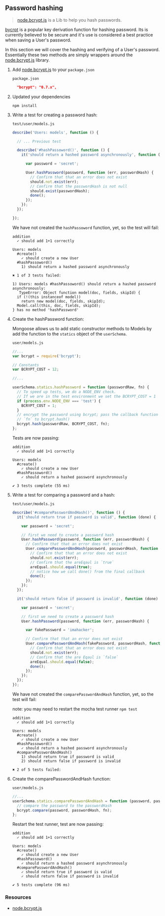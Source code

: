 ## Password hashing

> [node.bcrypt.js][] is a Lib to help you hash passwords.

[bycrpt][] is a popular key derivation function for hashing password. Its is currently believed to be secure and it's use is considered a best practice when saving a User's password.

In this section we will cover the hashing and verifying of a User's password. Essentially these two methods are simply wrappers around the [node.bcrypt.js][] library.

1. Add [node.bcrypt.js][node.bcrypt.js] to your `package.json`

    `package.json`

    ```json
      "bcrypt": "0.7.x",
    ```

2. Updated your dependencies

    ```
    npm install
    ```

3. Write a test for creating a password hash:

    `test/user/models.js`

    ```javascript
    describe('Users: models', function () {

      // ... Previous test

      describe('#hashPassoword()', function () {
        it('should return a hashed password asynchronously', function (done) {

          var password = 'secret';

          User.hashPassword(password, function (err, passwordHash) {
            // Confirm that that an error does not exist
            should.not.exist(err);
            // Confirm that the passwordHash is not null
            should.exist(passwordHash);
            done();
          });
        });
      });

    });
    ```

    We have not created the `hashPassoword` function, yet, so the test will fail:

    ```
    addition
      ✓ should add 1+1 correctly

    Users: models
      #create()
        ✓ should create a new User
      #hashPassoword()
        1) should return a hashed password asynchronously

    ✖ 1 of 3 tests failed:

    1) Users: models #hashPassoword() should return a hashed password asynchronously:
       TypeError: Object function model(doc, fields, skipId) {
      if (!(this instanceof model))
        return new model(doc, fields, skipId);
      Model.call(this, doc, fields, skipId);
    } has no method 'hashPassword'

    ```

4. Create the hashPassword function:

    Mongoose allows us to add static constructor methods to Models by add the function to the `statics` object of the `userSchema`.

    `user/models.js`

    ```javascript
    //...
    var bcrypt = require('bcrypt');

    // Constants
    var BCRYPT_COST = 12;

    //...

    userSchema.statics.hashPassword = function (passwordRaw, fn) {
      // To speed up tests, we do a NODE_ENV check.
      // If we are in the test environment we set the BCRYPT_COST = 1
      if (process.env.NODE_ENV === 'test') {
        BCRYPT_COST = 1;
      }
      // encrypt the password using bcrypt; pass the callback function
      // `fn` to bcrypt.hash()
      bcrypt.hash(passwordRaw, BCRYPT_COST, fn);
    };
    ```

    Tests are now passing:

    ```
    addition
      ✓ should add 1+1 correctly

    Users: models
      #create()
        ✓ should create a new User
      #hashPassoword()
        ✓ should return a hashed password asynchronously

    ✔ 3 tests complete (55 ms)
    ```

5. Write a test for comparing a password and a hash:

    `test/user/models.js`

    ```javascript
    describe('#comparePasswordAndHash()', function () {
      it('should return true if password is valid', function (done) {

        var password = 'secret';

        // first we need to create a password hash
        User.hashPassword(password, function (err, passwordHash) {
          // Confirm that that an error does not exist
          User.comparePasswordAndHash(password, passwordHash, function (err, areEqual) {
            // Confirm that that an error does not exist
            should.not.exist(err);
            // Confirm that the areEqaul is `true`
            areEqual.should.equal(true);
            // notice how we call done() from the final callback
            done();
          });
        });
      });

      it('should return false if password is invalid', function (done) {

        var password = 'secret';

        // first we need to create a password hash
        User.hashPassword(password, function (err, passwordHash) {

          var fakePassword = 'imahacker';

          // Confirm that that an error does not exist
          User.comparePasswordAndHash(fakePassword, passwordHash, function (err, areEqual) {
            // Confirm that that an error does not exist
            should.not.exist(err);
            // Confirm that the are Eqaul is `false`
            areEqual.should.equal(false);
            done();
          });
        });
      });
    });
    ```

    We have not created the `comparePasswordAndHash` function, yet, so the test will fail:

    note: you may need to restart the mocha test runner `npm test`

    ```
    addition
      ✓ should add 1+1 correctly

    Users: models
      #create()
        ✓ should create a new User
      #hashPassoword()
        ✓ should return a hashed password asynchronously
      #comparePasswordAndHash()
        1) should return true if password is valid
        2) should return false if password is invalid

    ✖ 2 of 5 tests failed:
    ```

6. Create the comparePasswordAndHash function:

    `user/models.js`

    ```javascript
    //...
    userSchema.statics.comparePasswordAndHash = function (password, passwordHash, fn) {
      // compare the password to the passwordHash
      bcrypt.compare(password, passwordHash, fn);
    };
    ```

    Restart the test runner, test are now passing:

    ```
    addition
      ✓ should add 1+1 correctly

    Users: models
      #create()
        ✓ should create a new User
      #hashPassoword()
        ✓ should return a hashed password asynchronously
      #comparePasswordAndHash()
        ✓ should return true if password is valid
        ✓ should return false if password is invalid

    ✔ 5 tests complete (96 ms)
    ```

### Resources
- [node.bcrypt.js][]

[node.bcrypt.js]: https://github.com/ncb000gt/node.bcrypt.js
[bycrpt]: http://en.wikipedia.org/wiki/Bcrypt
